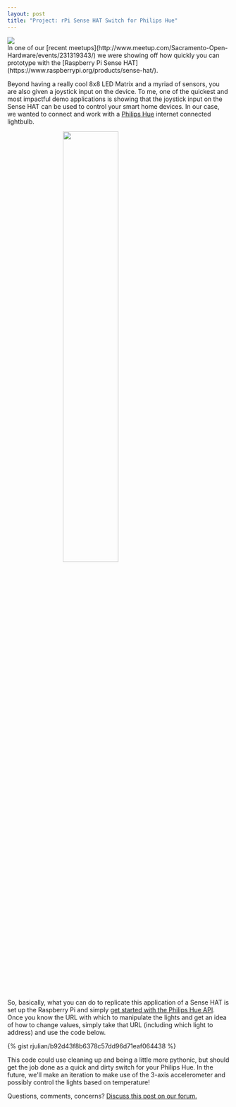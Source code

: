 ```yaml
---
layout: post
title: "Project: rPi Sense HAT Switch for Philips Hue"
---
```

<img src="{{ site.baseurl }}/images/light_switcher.gif" class="image" style="margin: 0 auto; display: block;">
In one of our [recent meetups](http://www.meetup.com/Sacramento-Open-Hardware/events/231319343/) we were showing off how quickly you can prototype with the [Raspberry Pi Sense HAT](https://www.raspberrypi.org/products/sense-hat/).

Beyond having a really cool 8x8 LED Matrix and a myriad of sensors, you are also given a joystick input on the device. To me, one of the quickest and most impactful demo applications is showing that the joystick input on the Sense HAT can be used to control your smart home devices. In our case, we wanted to connect and work with a [Philips Hue](http://www2.meethue.com/en-us/) internet connected lightbulb.

<img src="{{ site.baseurl }}/images/pi_hue.jpg" class="image" style="margin: auto; width: 50%; display: block;">

So, basically, what you can do to replicate this application of a Sense HAT is set up the Raspberry Pi and simply [get started with the Philips Hue API](http://www.developers.meethue.com/documentation/getting-started). Once you know the URL with which to manipulate the lights and get an idea of how to change values, simply take that URL (including which light to address) and use the code below.

{% gist rjulian/b92d43f8b6378c57dd96d71eaf064438 %}

This code could use cleaning up and being a little more pythonic, but should get the job done as a quick and dirty switch for your Philips Hue. In the future, we'll make an iteration to make use of the 3-axis accelerometer and possibly control the lights based on temperature!

Questions, comments, concerns? <a href="http://community.makerhq.org/t/project-rpi-sense-hat-switch-for-philips-hue/">Discuss this post on our forum.</a>

<div id='discourse-comments'></div>

<script type="text/javascript">
  DiscourseEmbed = { discourseUrl: 'http://community.makerhq.org/',
                     topicId: 69 };

  (function() {
    var d = document.createElement('script'); d.type = 'text/javascript'; d.async = true;
    d.src = DiscourseEmbed.discourseUrl + 'javascripts/embed.js';
    (document.getElementsByTagName('head')[0] || document.getElementsByTagName('body')[0]).appendChild(d);
  })();
</script>